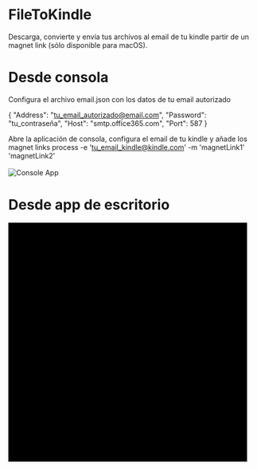 # FileToKindle
Descarga, convierte y envía tus archivos al email de tu kindle partir de un magnet link (sólo disponible para macOS).

# Desde consola</br>
Configura el archivo email.json con los datos de tu email autorizado

{
  "Address": "tu_email_autorizado@email.com",
  "Password": "tu_contraseña",
  "Host": "smtp.office365.com",
  "Port": 587
}

Abre la aplicación de consola, configura el email de tu kindle y añade los magnet links
process -e 'tu_email_kindle@kindle.com' -m 'magnetLink1' 'magnetLink2'</br></br>
![Console App](images/consoleapp.gif)


# Desde app de escritorio</br>
![Desktop App](images/desktopapp.gif)
